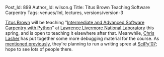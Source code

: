 Post_Id: 899
Author_Id: wilson.g
Title: Titus Brown Teaching Software Carpentry
Tags: venues/llnl, lectures, versions/version-3

<p><a href="http://ivory.idyll.org/">Titus Brown</a> will be teaching "<a href="http://ivory.idyll.org/blog/apr-07/class-blurb.html">Intermediate and Advanced Software Carpentry with Python</a>" at <a href="http://www.llnl.gov">Lawrence Livermore National Laboratory</a> this spring, and is open to teaching it elsewhere after that.  Meanwhile, <a href="http://showmedo.com/videotutorials/?author=1364">Chris Lasher</a> has put together some more debugging material for the course.  As <a href="http://pyre.third-bit.com/blog/archives/866.html">mentioned previously</a>, they're planning to run a writing spree at <a href="http://www.scipy.org/SciPy2007">SciPy'07</a>; hope to see lots of people there.</p>
